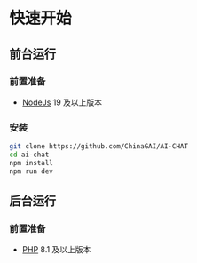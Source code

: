 # 快速开始

## 前台运行

### 前置准备

- [NodeJs](https://nodejs.org/) 19 及以上版本

### 安装

```sh
git clone https://github.com/ChinaGAI/AI-CHAT
cd ai-chat
npm install
npm run dev
```

## 后台运行

### 前置准备

- [PHP](https://www.php.net/) 8.1 及以上版本

